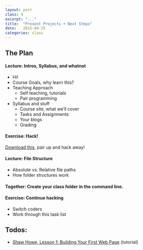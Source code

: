 ```yaml
---
layout: post
class: 9
excerpt: "..."
title:  "Present Projects + Next Steps"
date:   2015-04-25
categories: class
---
```

## The Plan

#### <span class="post-title-pre">Lecture:</span> Intros, Syllabus, and whatnot
* Hi!
* Course Goals, why learn this?
* Teaching Approach
	* Self teaching, tutorials
	* Pair programming
* Syllabus and stuff
	* Course site, what we’ll cover	
	* Tasks and Assignments
	* Your blogs
	* Grading

#### <span class="post-title-pre">Exercise:</span> Hack!

[Download this](), pair up and hack away!

#### <span class="post-title-pre">Lecture:</span> File Structure
* Absolute vs. Relative file paths
* How folder structures work

#### <span class="post-title-pre">Together:</span> Create your class folder in the command line.

#### <span class="post-title-pre">Exercise:</span> Continue hacking
* Switch coders
* Work through this task list

## Todos:
* [Shaw Howe, Lesson 1: Building Your First Web Page](http://learn.shayhowe.com/html-css/getting-to-know-html/) (tutorial)

